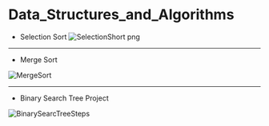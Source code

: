 # Data_Structures_and_Algorithms
- Selection Sort
![SelectionShort png](https://github.com/nuryagli/Data_Structures_and_Algorithms-/assets/102666235/d7213838-5e02-4066-bc82-a9ef7b839488)

---

- Merge Sort


![MergeSort](https://github.com/nuryagli/Data_Structures_and_Algorithms-/assets/102666235/94b727b3-3af8-489e-9264-9fbf1701bb83)

---

- Binary Search Tree Project


![BinarySearcTreeSteps](https://github.com/nuryagli/Data_Structures_and_Algorithms-/assets/102666235/e982b149-a047-42d8-beec-a7f53efeda41)
